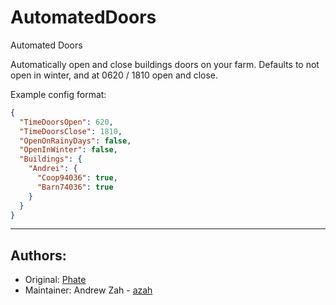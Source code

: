 # AutomatedDoors
Automated Doors 

Automatically open and close buildings doors on your farm.
Defaults to not open in winter, and at 0620 / 1810 open and close.

Example config format:
```json
{
  "TimeDoorsOpen": 620,
  "TimeDoorsClose": 1810,
  "OpenOnRainyDays": false,
  "OpenInWinter": false,
  "Buildings": {
    "Andrei": {
      "Coop94036": true,
      "Barn74036": true
    }
  }
}

```


---

## Authors:

* Original: [Phate](http://community.playstarbound.com/threads/smapi-0-37-automatic-open-close-animal-doors-at-specific-time.109455/)
* Maintainer: Andrew Zah - [azah](https://andrewzah.com)
